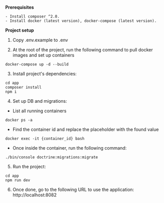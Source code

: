 
**Prerequisites**

    - Install composer ^2.0.
    - Install docker (latest version), docker-compose (latest version).

**Project setup**

1. Copy .env.example to .env

2. At the root of the project, run the following command to pull docker images and set up containers

````
docker-compose up -d --build
````

3. Install project's dependencies:

````  
cd app
composer install
npm i
````

4. Set up DB and migrations:

- List all running containers

````
docker ps -a
````

- Find the container id and replace the placeholder with the found value   

````
docker exec -it {container_id} bash
````

- Once inside the container, run the following command:

````
./bin/console doctrine:migrations:migrate
````

5. Run the project:

````
cd app
npm run dev
````

6. Once done, go to the following URL to use the application: http://localhost:8082